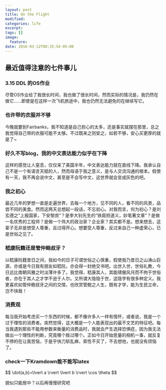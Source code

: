 ```yaml
---
layout: post
title: On the Flight
modified:
categories: life
excerpt:
tags: []
image:
  feature:
date: 2016-03-12T08:35:54-05:00
---
```

## 最近值得注意的七件事儿

### 3.15 DDL 的OS作业
尽管OS作业给了我很长时间，我也做了很长时间，然而实际的情况是，我仍然在做它......即使是在这样一次飞机旅途中，我也仍然无法避免的在继续写它。

### 也许带的衣服并不够
今晚就要到Fairbanks，我不知道是自己担心的太多，还是事实就摆在那里，总之我觉得自己带的衣服可能不太够。不过既来之则安之，如若不够，安心买更厚的就是了~

### 好久不写blog，我的中文表达能力似乎在下降
这样的感觉让人窒息，仅仅来了美国半年，中文表达能力就在直线下降。我承认自己不是一个有语言天赋的人，然而母语于我之意义，是与人交流沟通的根本。假使有一天，我不再会说中文，甚至是不会写中文，这世界就会变成灰色的吧。

### 我之初心
最近几年的梦想一直是走遍世界，去每一个地方，见不同的人，看不同的风景，品尝不同的美食。然而这两天总想起一段话，不忘初心。对我而言，何为初心？是刘玄德之“上报国家，下安黎庶”？是李大钊先生的“铁肩担道义，妙笔著文章”？是做一名优秀的工程师？是做一个伟大的政治家？企业家？其实都不是。想来想去，这辈子无非是想受人尊重，且过得开心。想要受人尊重，反过来自己一种虚荣心，已是世俗之见了。

### 嵇康阮籍还是管仲鲍叔牙？
以嵇康阮籍昔日之间，我如今的日子可谓世俗之心慎重，假使我乃昔日之山涛山巨源，亦或是今日我有朋友如嵇阮，亦会得一封绝交书吧。出世入世，世俗礼教，今日远比南朝风雅之时淡薄许多了。我觉得，嵇康其人，其能啸傲风月而不拘于世俗者，亦在于其人之才学不逊于人尔。又所谓大隐隐于世，这隐字有很多种定义。我更喜欢如管仲鲍叔牙之间的交情，也欣赏管鲍之人生，既有才学，能为生民立命，岂不快哉！

### 消费观
每当我开始考虑买一个东西的时候，都不像许多人一样有情怀，或者说，我是一个过于理性的消费者。突然觉得，这大概是一个人能表现出的最不文艺的特征吧。每当我遇到那些不能用参数来衡量的消费品时，我就会产生选择恐惧症，因为我无法做出一个理性的判断，究竟哪个胜过哪个。正如今日开始思量的相机一事，就反复不停的在让我苦恼，于是乎快刀斩乱麻，索性不买了，不去想他，也就没有烦恼了。

### check一下Kramdown能不能写latex

\$$
\dot(a,b)=\lvert a \rvert \lvert b \rvert \cos \theta
$$

貌似只能居中？以后再慢慢研究吧
